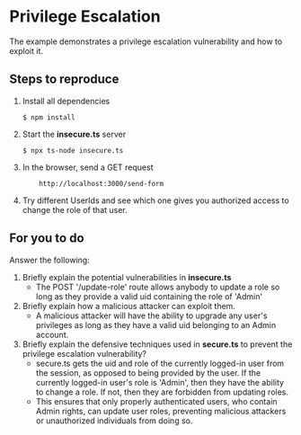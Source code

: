 # Privilege Escalation

The example demonstrates a privilege escalation vulnerability and how to exploit it.

## Steps to reproduce

1. Install all dependencies

    `$ npm install`

2. Start the **insecure.ts** server

    `$ npx ts-node insecure.ts`

3. In the browser, send a GET request

    ```
        http://localhost:3000/send-form
    ```

4. Try different UserIds and see which one gives you authorized access to change the role of that user.

## For you to do

Answer the following:

1. Briefly explain the potential vulnerabilities in **insecure.ts**
   * The POST '/update-role' route allows anybody to update a role so long as they provide a valid uid containing the role of 'Admin'
2. Briefly explain how a malicious attacker can exploit them.
   * A malicious attacker will have the ability to upgrade any user's privileges as long as they have a valid uid belonging to an Admin account. 
3. Briefly explain the defensive techniques used in **secure.ts** to prevent the privilege escalation vulnerability?
   * secure.ts gets the uid and role of the currently logged-in user from the session, as opposed to being provided by the user. If the currently logged-in user's role is 'Admin', then they have the ability to change a role. If not, then they are forbidden from updating roles.
   * This ensures that only properly authenticated users, who contain Admin rights, can update user roles, preventing malicious attackers or unauthorized individuals from doing so.